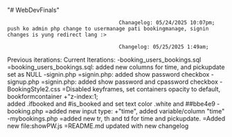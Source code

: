 "# WebDevFinals" 


                                        Chanagelog: 05/24/2025 10:07pm;
    push ko admin php change to usermanage pati bookingmanage, signin changes is yung redirect lang :>

                                        Changelog: 05/25/2025 1:49am;
Previous iterations:            Current Iterations:
-booking_users_bookings.sql     =booking_users_bookings.sql: added new columns for time, and pickupdate set as NULL
-signin.php                     =signin.php: added show password checkbox
-signup.php                     =signin.php: added show password and cpassword checkbox
-BookingStyle2.css              =Disabled keyframes, set containers opacity to default, bookformcontainer +"z-index:1;       
                                 added .ifbooked and #is_booked and set text color .white and ##bbe4e9
-booking.php                    =added new input type: +"time", added variable/column "time"
-mybookings.php                 =added new tr, th and td for time and pickupdate.
                                =Added new file:showPW.js
                                =README.md updated with new changelog
